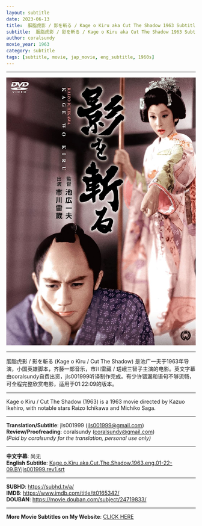 ```yaml
---
layout: subtitle
date: 2023-06-13
title:  胭脂虎影 / 影を斬る / Kage o Kiru aka Cut The Shadow 1963 Subtitle (English)
subtitle:  胭脂虎影 / 影を斬る / Kage o Kiru aka Cut The Shadow 1963 Subtitle (English)
author: coralsundy
movie_year: 1963
category: subtitle
tags: [subtitle, movie, jap_movie, eng_subtitle, 1960s]
---
```


------

<img src="../assets/tt0165342.jpg" alt="tt0165342_cover_art" />

------

胭脂虎影 / 影を斬る (Kage o Kiru / Cut The Shadow) 是池广一夫于1963年导演，小国英雄脚本，齐藤一郎音乐，市川雷藏 / 瑳峨三智子主演的电影。英文字幕由coralsundy自费出资，jls001999听译制作完成。有少许错漏和语句不够流畅，可全程完整欣赏电影，适用于01:22:09的版本。

------

Kage o Kiru / Cut The Shadow (1963) is a 1963 movie directed by Kazuo Ikehiro, with notable stars Raizo Ichikawa and Michiko Saga.

------

**Translation/Subtitle**: jls001999 (jls001999@gmail.com)<br>
**Review/Proofreading**: coralsundy (coralsundy@gmail.com)<br>
*(Paid by coralsundy for the translation, personal use only)*

------

**中文字幕**: 尚无<br>
**English Subtitle**: [Kage.o.Kiru.aka.Cut.The.Shadow.1963.eng.01-22-09.BYjls001999.rev1.srt](../subtitles/Kage.o.Kiru.aka.Cut.The.Shadow.1963.eng.01-22-09.BYjls001999.rev1.srt)

------

**SUBHD**: <https://subhd.tv/a/><br>
**IMDB**: <https://www.imdb.com/title/tt0165342/><br>
**DOUBAN**: <https://movie.douban.com/subject/24719833/>

------

**More Movie Subtitles on My Website**: <a href='{% post_url 2021-01-10-subtitles-summary-list %}'>CLICK HERE</a>


